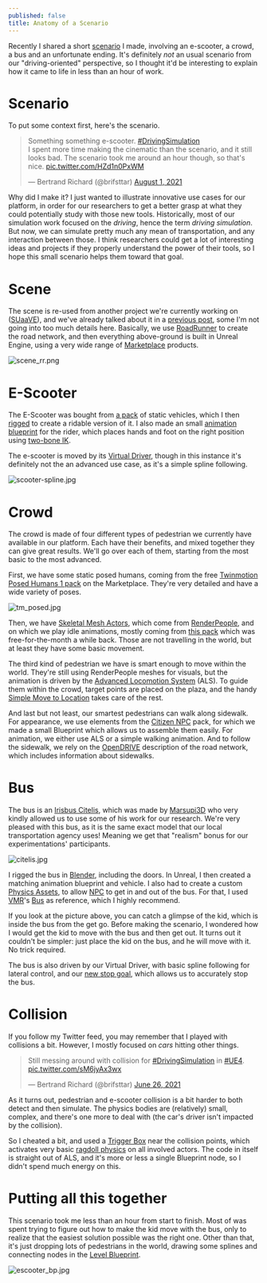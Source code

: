```yaml
---
published: false
title: Anatomy of a Scenario
---
```

Recently I shared a short [scenario](/scenarios) I made, involving an e-scooter, a crowd, a bus and an unfortunate ending. It's definitely *not* an usual scenario from our "driving-oriented" perspective, so I thought it'd be interesting to explain how it came to life in less than an hour of work.

# Scenario

To put some context first, here's the scenario.

<blockquote class="twitter-tweet"><p lang="en" dir="ltr">Something something e-scooter. <a href="https://twitter.com/hashtag/DrivingSimulation?src=hash&amp;ref_src=twsrc%5Etfw">#DrivingSimulation</a><br>I spent more time making the cinematic than the scenario, and it still looks bad. The scenario took me around an hour though, so that&#39;s nice. <a href="https://t.co/HZd1n0PxWM">pic.twitter.com/HZd1n0PxWM</a></p>&mdash; Bertrand Richard (@brifsttar) <a href="https://twitter.com/brifsttar/status/1421849840359809032?ref_src=twsrc%5Etfw">August 1, 2021</a></blockquote> <script async src="https://platform.twitter.com/widgets.js" charset="utf-8"></script>

Why did I make it? I just wanted to illustrate innovative use cases for our platform, in order for our researchers to get a better grasp at what they could potentially study with those new tools. Historically, most of our simulation work focused on the *driving*, hence the term *driving simulation*. But now, we can simulate pretty much any mean of transportation, and any interaction between those. I think researchers could get a lot of interesting ideas and projects if they properly understand the power of their tools, so I hope this small scenario helps them toward that goal.

# Scene

The scene is re-used from another project we're currently working on ([SUaaVE](https://www.suaave.eu/)), and we've already talked about it in a [previous post](/making-a-scene), some I'm not going into too much details here. Basically, we use [RoadRunner](https://www.mathworks.com/products/roadrunner.html) to create the road network, and then everything above-ground is built in Unreal Engine, using a very wide range of [Marketplace](https://www.unrealengine.com/marketplace/en-US/store) products.

![scene_rr.png]({{site.baseurl}}/images/scene.png)

# E-Scooter

The E-Scooter was bought from [a pack](https://www.unrealengine.com/marketplace/en-US/product/vehicle-pack-gest) of static vehicles, which I then [rigged](https://en.wikipedia.org/wiki/Skeletal_animation) to create a ridable version of it. I also made an small [animation blueprint](https://docs.unrealengine.com/4.27/en-US/AnimatingObjects/SkeletalMeshAnimation/AnimBlueprints/) for the rider, which places hands and foot on the right position using [two-bone IK](https://docs.unrealengine.com/4.26/en-US/AnimatingObjects/SkeletalMeshAnimation/NodeReference/SkeletalControls/TwoBoneIK/).

The e-scooter is moved by its [Virtual Driver](virtual-driver/), though in this instance it's definitely not the an advanced use case, as it's a simple spline following.

![scooter-spline.jpg]({{site.baseurl}}/images/scooter-spline.jpg)

# Crowd

The crowd is made of four different types of pedestrian we currently have available in our platform. Each have their benefits, and mixed together they can give great results. We'll go over each of them, starting from the most basic to the most advanced.

First, we have some static posed humans, coming from the free [Twinmotion Posed Humans 1 pack](https://www.unrealengine.com/marketplace/en-US/product/twinmotion-posed-humans) on the Marketplace. They're very detailed and have a wide variety of poses.

![tm_posed.jpg]({{site.baseurl}}/images/tm_posed.jpg)

Then, we have [Skeletal Mesh Actors](https://docs.unrealengine.com/4.26/en-US/Basics/Actors/SkeletalMeshActors/), which come from [RenderPeople](https://renderpeople.com/), and on which we play idle animations, mostly coming from [this pack](https://www.unrealengine.com/marketplace/en-US/product/generic-npc-anim-pack) which was free-for-the-month a while back. Those are not travelling in the world, but at least they have some basic movement.

The third kind of pedestrian we have is smart enough to move within the world. They're still using RenderPeople meshes for visuals, but the animation is driven by the [Advanced Locomotion System](https://www.unrealengine.com/marketplace/en-US/product/advanced-locomotion-system-v1) (ALS). To guide them within the crowd, target points are placed on the plaza, and the handy [Simple Move to Location](https://docs.unrealengine.com/4.26/en-US/BlueprintAPI/AI/Navigation/SimpleMovetoLocation/) takes care of the rest.

And last but not least, our smartest pedestrians can walk along sidewalk. For appearance, we use elements from the [Citizen NPC](https://www.unrealengine.com/marketplace/en-US/product/citizen-npc) pack, for which we made a small Blueprint which allows us to assemble them easily. For animation, we either use ALS or a simple walking animation. And to follow the sidewalk, we rely on the [OpenDRIVE](opendrive/) description of the road network, which includes information about sidewalks.

# Bus

The bus is an [Irisbus Citelis](https://en.wikipedia.org/wiki/Irisbus_Citelis), which was made by [Marsupi3D](http://www.marsupi3d.net/) who very kindly allowed us to use some of his work for our research. We're very pleased with this bus, as it is the same exact model that our local transportation agency uses! Meaning we get that "realism" bonus for our experimentations' participants.

![citelis.jpg]({{site.baseurl}}/images/citelis.jpg)

I rigged the bus in [Blender](https://www.blender.org/), including the doors. In Unreal, I then created a matching animation blueprint and vehicle. I also had to create a custom [Physics Assets](https://docs.unrealengine.com/4.26/en-US/InteractiveExperiences/Physics/PhysicsAssetEditor/), to allow [NPC](https://en.wikipedia.org/wiki/Non-player_character) to get in and out of the bus. For that, I used [VMR](https://www.unrealengine.com/marketplace/en-US/profile/VMR)'s [Bus](https://www.unrealengine.com/marketplace/en-US/product/bus) as reference, which I highly recommend.

If you look at the picture above, you can catch a glimpse of the kid, which is inside the bus from the get go. Before making the scenario, I wondered how I would get the kid to move with the bus and then get out. It turns out it couldn't be simpler: just place the kid on the bus, and he will move with it. No trick required.

The bus is also driven by our Virtual Driver, with basic spline following for lateral control, and our [new stop goal](whats-new-2021-08/#virtual-driver), which allows us to accurately stop the bus.

# Collision

If you follow my Twitter feed, you may remember that I played with collisions a bit. However, I mostly focused on *cars* hitting other things.

<blockquote class="twitter-tweet"><p lang="en" dir="ltr">Still messing around with collision for <a href="https://twitter.com/hashtag/DrivingSimulation?src=hash&amp;ref_src=twsrc%5Etfw">#DrivingSimulation</a> in <a href="https://twitter.com/hashtag/UE4?src=hash&amp;ref_src=twsrc%5Etfw">#UE4</a>. <a href="https://t.co/sM6jyAx3wx">pic.twitter.com/sM6jyAx3wx</a></p>&mdash; Bertrand Richard (@brifsttar) <a href="https://twitter.com/brifsttar/status/1408770257087500293?ref_src=twsrc%5Etfw">June 26, 2021</a></blockquote> <script async src="https://platform.twitter.com/widgets.js" charset="utf-8"></script>

As it turns out, pedestrian and e-scooter collision is a bit harder to both detect and then simulate. The physics bodies are (relatively) small, complex, and there's one more to deal with (the car's driver isn't impacted by the collision).

So I cheated a bit, and used a [Trigger Box](https://docs.unrealengine.com/4.26/en-US/Basics/Actors/Triggers/) near the collision points, which activates very basic [ragdoll physics](https://en.wikipedia.org/wiki/Ragdoll_physics) on all involved actors. The code in itself is straight out of ALS, and it's more or less a single Blueprint node, so I didn't spend much energy on this.

# Putting all this together

This scenario took me less than an hour from start to finish. Most of was spent trying to figure out how to make the kid move with the bus, only to realize that the easiest solution possible was the right one. Other than that, it's just dropping lots of pedestrians in the world, drawing some splines and connecting nodes in the [Level Blueprint](https://docs.unrealengine.com/4.26/en-US/ProgrammingAndScripting/Blueprints/UserGuide/Types/LevelBlueprint/).

![escooter_bp.jpg]({{site.baseurl}}/images/escooter_bp.jpg)
